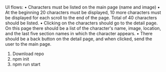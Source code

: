 UI flows:
• Characters must be listed on the main page (name and image)
• At the beginning 20 characters must be displayed, 10 more characters must be displayed for each scroll to the end of the page. Total of 40 characters should be listed.
• Clicking on the characters should go to the detail page. On this page there should be a list of the character's name, image, location, and the last five section names in which the character appears.
• There should be a back button on the detail page, and when clicked, send the user to the main page.


1. Download repo
2. npm init
3. npm run start

